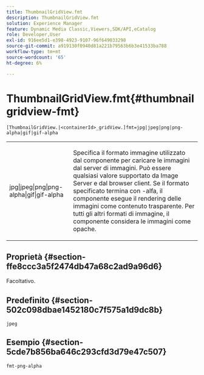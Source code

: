 ```yaml
---
title: ThumbnailGridView.fmt
description: ThumbnailGridView.fmt
solution: Experience Manager
feature: Dynamic Media Classic,Viewers,SDK/API,eCatalog
role: Developer,User
exl-id: 916ee5d1-e398-4923-9107-96f649033298
source-git-commit: a919130f0940d81a221b79563b6b3e41533ba788
workflow-type: tm+mt
source-wordcount: '65'
ht-degree: 6%

---
```


# ThumbnailGridView.fmt{#thumbnailgridview-fmt}

`[ThumbnailGridView.|<containerId>_gridView.]fmt=jpg|jpeg|png|png-alpha|gif|gif-alpha`

<table id="table_4620F51BD77149FDB68F1FBECC443801"> 
 <tbody> 
  <tr> 
   <td> <p> <span class="codeph"> jpg|jpeg|png|png-alpha|gif|gif-alpha</span> </p> </td> 
   <td> <p>Specifica il formato immagine utilizzato dal componente per caricare le immagini dal server di immagini. Può essere qualsiasi valore supportato da Image Server e dal browser client. Se il formato specificato termina con <span class="codeph"> -alfa</span>, il componente esegue il rendering delle immagini come contenuto trasparente. Per tutti gli altri formati di immagine, il componente considera le immagini come opache. </p> </td> 
  </tr> 
 </tbody> 
</table>

## Proprietà {#section-ffe8ccc3a5f2474db47a68c2ad9a96d6}

Facoltativo.

## Predefinito {#section-502c098dbae1452180c7f575a1d9dc8b}

`jpeg`

## Esempio {#section-5cde7b856ba646c293cfd3d79e47c507}

`fmt-png-alpha`
